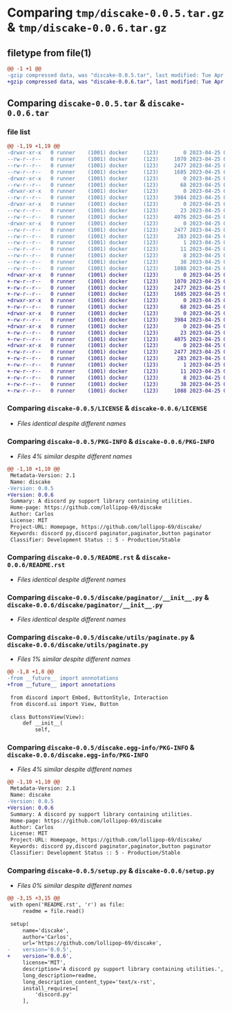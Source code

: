 # Comparing `tmp/discake-0.0.5.tar.gz` & `tmp/discake-0.0.6.tar.gz`

## filetype from file(1)

```diff
@@ -1 +1 @@
-gzip compressed data, was "discake-0.0.5.tar", last modified: Tue Apr 25 08:34:10 2023, max compression
+gzip compressed data, was "discake-0.0.6.tar", last modified: Tue Apr 25 08:38:40 2023, max compression
```

## Comparing `discake-0.0.5.tar` & `discake-0.0.6.tar`

### file list

```diff
@@ -1,19 +1,19 @@
-drwxr-xr-x   0 runner    (1001) docker     (123)        0 2023-04-25 08:34:10.217374 discake-0.0.5/
--rw-r--r--   0 runner    (1001) docker     (123)     1070 2023-04-25 08:33:56.000000 discake-0.0.5/LICENSE
--rw-r--r--   0 runner    (1001) docker     (123)     2477 2023-04-25 08:34:10.217374 discake-0.0.5/PKG-INFO
--rw-r--r--   0 runner    (1001) docker     (123)     1685 2023-04-25 08:33:56.000000 discake-0.0.5/README.rst
-drwxr-xr-x   0 runner    (1001) docker     (123)        0 2023-04-25 08:34:10.213374 discake-0.0.5/discake/
--rw-r--r--   0 runner    (1001) docker     (123)       68 2023-04-25 08:33:56.000000 discake-0.0.5/discake/__init__.py
-drwxr-xr-x   0 runner    (1001) docker     (123)        0 2023-04-25 08:34:10.213374 discake-0.0.5/discake/paginator/
--rw-r--r--   0 runner    (1001) docker     (123)     3984 2023-04-25 08:33:56.000000 discake-0.0.5/discake/paginator/__init__.py
-drwxr-xr-x   0 runner    (1001) docker     (123)        0 2023-04-25 08:34:10.213374 discake-0.0.5/discake/utils/
--rw-r--r--   0 runner    (1001) docker     (123)       23 2023-04-25 08:33:56.000000 discake-0.0.5/discake/utils/__init__.py
--rw-r--r--   0 runner    (1001) docker     (123)     4076 2023-04-25 08:33:56.000000 discake-0.0.5/discake/utils/paginate.py
-drwxr-xr-x   0 runner    (1001) docker     (123)        0 2023-04-25 08:34:10.213374 discake-0.0.5/discake.egg-info/
--rw-r--r--   0 runner    (1001) docker     (123)     2477 2023-04-25 08:34:10.000000 discake-0.0.5/discake.egg-info/PKG-INFO
--rw-r--r--   0 runner    (1001) docker     (123)      283 2023-04-25 08:34:10.000000 discake-0.0.5/discake.egg-info/SOURCES.txt
--rw-r--r--   0 runner    (1001) docker     (123)        1 2023-04-25 08:34:10.000000 discake-0.0.5/discake.egg-info/dependency_links.txt
--rw-r--r--   0 runner    (1001) docker     (123)       11 2023-04-25 08:34:10.000000 discake-0.0.5/discake.egg-info/requires.txt
--rw-r--r--   0 runner    (1001) docker     (123)        8 2023-04-25 08:34:10.000000 discake-0.0.5/discake.egg-info/top_level.txt
--rw-r--r--   0 runner    (1001) docker     (123)       38 2023-04-25 08:34:10.217374 discake-0.0.5/setup.cfg
--rw-r--r--   0 runner    (1001) docker     (123)     1088 2023-04-25 08:33:56.000000 discake-0.0.5/setup.py
+drwxr-xr-x   0 runner    (1001) docker     (123)        0 2023-04-25 08:38:40.145121 discake-0.0.6/
+-rw-r--r--   0 runner    (1001) docker     (123)     1070 2023-04-25 08:38:26.000000 discake-0.0.6/LICENSE
+-rw-r--r--   0 runner    (1001) docker     (123)     2477 2023-04-25 08:38:40.145121 discake-0.0.6/PKG-INFO
+-rw-r--r--   0 runner    (1001) docker     (123)     1685 2023-04-25 08:38:26.000000 discake-0.0.6/README.rst
+drwxr-xr-x   0 runner    (1001) docker     (123)        0 2023-04-25 08:38:40.145121 discake-0.0.6/discake/
+-rw-r--r--   0 runner    (1001) docker     (123)       68 2023-04-25 08:38:26.000000 discake-0.0.6/discake/__init__.py
+drwxr-xr-x   0 runner    (1001) docker     (123)        0 2023-04-25 08:38:40.145121 discake-0.0.6/discake/paginator/
+-rw-r--r--   0 runner    (1001) docker     (123)     3984 2023-04-25 08:38:26.000000 discake-0.0.6/discake/paginator/__init__.py
+drwxr-xr-x   0 runner    (1001) docker     (123)        0 2023-04-25 08:38:40.145121 discake-0.0.6/discake/utils/
+-rw-r--r--   0 runner    (1001) docker     (123)       23 2023-04-25 08:38:26.000000 discake-0.0.6/discake/utils/__init__.py
+-rw-r--r--   0 runner    (1001) docker     (123)     4075 2023-04-25 08:38:26.000000 discake-0.0.6/discake/utils/paginate.py
+drwxr-xr-x   0 runner    (1001) docker     (123)        0 2023-04-25 08:38:40.145121 discake-0.0.6/discake.egg-info/
+-rw-r--r--   0 runner    (1001) docker     (123)     2477 2023-04-25 08:38:40.000000 discake-0.0.6/discake.egg-info/PKG-INFO
+-rw-r--r--   0 runner    (1001) docker     (123)      283 2023-04-25 08:38:40.000000 discake-0.0.6/discake.egg-info/SOURCES.txt
+-rw-r--r--   0 runner    (1001) docker     (123)        1 2023-04-25 08:38:40.000000 discake-0.0.6/discake.egg-info/dependency_links.txt
+-rw-r--r--   0 runner    (1001) docker     (123)       11 2023-04-25 08:38:40.000000 discake-0.0.6/discake.egg-info/requires.txt
+-rw-r--r--   0 runner    (1001) docker     (123)        8 2023-04-25 08:38:40.000000 discake-0.0.6/discake.egg-info/top_level.txt
+-rw-r--r--   0 runner    (1001) docker     (123)       38 2023-04-25 08:38:40.145121 discake-0.0.6/setup.cfg
+-rw-r--r--   0 runner    (1001) docker     (123)     1088 2023-04-25 08:38:26.000000 discake-0.0.6/setup.py
```

### Comparing `discake-0.0.5/LICENSE` & `discake-0.0.6/LICENSE`

 * *Files identical despite different names*

### Comparing `discake-0.0.5/PKG-INFO` & `discake-0.0.6/PKG-INFO`

 * *Files 4% similar despite different names*

```diff
@@ -1,10 +1,10 @@
 Metadata-Version: 2.1
 Name: discake
-Version: 0.0.5
+Version: 0.0.6
 Summary: A discord py support library containing utilities.
 Home-page: https://github.com/lollipop-69/discake
 Author: Carlos
 License: MIT
 Project-URL: Homepage, https://github.com/lollipop-69/discake/
 Keywords: discord py,discord paginator,paginator,button paginator
 Classifier: Development Status :: 5 - Production/Stable
```

### Comparing `discake-0.0.5/README.rst` & `discake-0.0.6/README.rst`

 * *Files identical despite different names*

### Comparing `discake-0.0.5/discake/paginator/__init__.py` & `discake-0.0.6/discake/paginator/__init__.py`

 * *Files identical despite different names*

### Comparing `discake-0.0.5/discake/utils/paginate.py` & `discake-0.0.6/discake/utils/paginate.py`

 * *Files 1% similar despite different names*

```diff
@@ -1,8 +1,8 @@
-from __future__ import annnotations
+from __future__ import annotations
 
 from discord import Embed, ButtonStyle, Interaction
 from discord.ui import View, Button
 
 class ButtonsView(View):
     def __init__(
         self,
```

### Comparing `discake-0.0.5/discake.egg-info/PKG-INFO` & `discake-0.0.6/discake.egg-info/PKG-INFO`

 * *Files 4% similar despite different names*

```diff
@@ -1,10 +1,10 @@
 Metadata-Version: 2.1
 Name: discake
-Version: 0.0.5
+Version: 0.0.6
 Summary: A discord py support library containing utilities.
 Home-page: https://github.com/lollipop-69/discake
 Author: Carlos
 License: MIT
 Project-URL: Homepage, https://github.com/lollipop-69/discake/
 Keywords: discord py,discord paginator,paginator,button paginator
 Classifier: Development Status :: 5 - Production/Stable
```

### Comparing `discake-0.0.5/setup.py` & `discake-0.0.6/setup.py`

 * *Files 0% similar despite different names*

```diff
@@ -3,15 +3,15 @@
 with open('README.rst', 'r') as file:
     readme = file.read()
     
 setup(
     name='discake',
     author='Carlos',
     url='https://github.com/lollipop-69/discake',
-    version='0.0.5',
+    version='0.0.6',
     license='MIT',
     description='A discord py support library containing utilities.',
     long_description=readme,
     long_description_content_type='text/x-rst',
     install_requires=[
         'discord.py'
     ],
```

